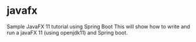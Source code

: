 # javafx
Sample JavaFX 11 tutorial using Spring Boot
This will show how to write and run a javaFX 11 (using openjdk11) and Spring boot.
